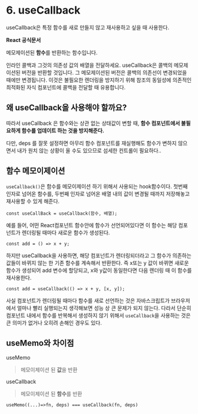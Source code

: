 # 6. useCallback

useCallback은 특정 함수를 새로 만들지 않고 재사용하고 싶을 때 사용한다. 

**React 공식문서**

메모제이션된 **함수**를 반환하는 함수입니다.

인라인 콜백과 그것의 의존성 값의 배열을 전달하세요. useCallback은 콜백의 메모제이션된 버전을 반환할 것입니다. 그 메모제이션된 버전은 콜백의 의존선이 변경되었을 때에만 변경됩니다. 이것은 불필요한 렌더링을 방지하기 위해 참조의 동일성에 의존적인 최적화된 자식 컴포넌트에 콜백을 전달할 때 유용합니다.

## 왜 useCallback을 사용해야 할까요?

따라서 useCallback 은 함수와는 상관 없는 상태값이 변할 때, **함수 컴포넌트에서 불필요하게 함수를 업데이트 하는 것을 방지해준다.**

다만, deps 를 잘못 설정하면 아무리 함수 컴포넌트를 재실행해도 함수가 변하지 않으면서 내가 원치 않는 상황이 올 수도 있으므로 섬세한 컨트롤이 필요하다..

## 함수 메모이제이션

`useCallback()`은 함수를 메모이제이션 하기 위해서 사용되는 hook함수이다. 첫번째 인자로 넘어온 함수를, 두번째 인자로 넘어온 배열 내의 값이 변경될 때까지 저장해놓고 재사용할 수 있게 해준다.

```JS
const useCallBack = useCallback(함수, 배열);
```

예를 들어, 어떤 React컴포넌트 함수안에 함수가 선언되어있다면 이 함수는 해당 컴포넌트가 렌더링될 때마다 새로운 함수가 생성된다.

```JS
const add = () => x + y;
```

하지만 useCallback을 사용하면, 해당 컴포넌트가 렌더링되더라고 그 함수가 의존하는 값들이 바뀌지 않는 한 기존 함수를 계속해서 반환한다. 즉 x또는 y 값이 바뀌면 새로운 함수가 생성되어 add 변수에 할당되고, x와 y값이 동일한다면 다음 렌더링 때 이 함수를 재사용한다.

```JS
const add = useCallback(() => x + y, [x, y]);
```

사실 컴포넌트가 렌더링될 때마다 함수를 새로 선언하는 것은 자바스크립트가 브라우저에서 얼마나 빨리 실행되는지 생각해보면 성능 상 큰 문제가 되지 않는다. 다라서 단순히 컴포넌트 내에서 함수를 반복해서 생성하지 않기 위해서 `useCallback`을 사용하는 것은 큰 의미가 없거나 오히려 손해인 경우도 있다.



## useMemo와 차이점

useMemo

> 메모이제이션 된 **값**을 반환

useCallback

> 메모이제이션 된 **함수**를 반환

    useMemo((...)=>fn, deps) === useCallback(fn, deps)

